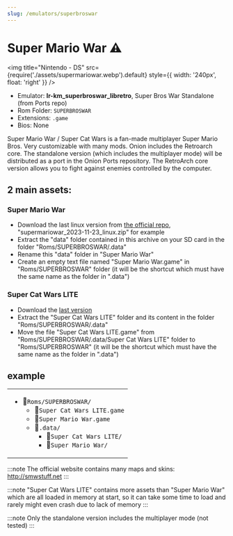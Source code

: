 ```yaml
---
slug: /emulators/superbroswar
---
```


# Super Mario War ⚠

<img
  title="Nintendo - DS"
  src={require('./assets/supermariowar.webp').default}
  style={{ width: '240px', float: 'right' }}
/>

- Emulator: **lr-km_superbroswar_libretro**, Super Bros War Standalone (from Ports repo)
- Rom Folder: `SUPERBROSWAR`
- Extensions: `.game`
- Bios: None


Super Mario War / Super Cat Wars is a fan-made multiplayer Super Mario Bros. Very customizable with many mods.
Onion includes the Retroarch core. The standalone version (which includes the multiplayer mode) will be distributed as a port in the Onion Ports repository.
The RetroArch core version allows you to fight against enemies controlled by the computer.

## 2 main assets:

### Super Mario War
- Download the last linux version from [the official repo](https://github.com/mmatyas/supermariowar/releases/tag/continuous), "supermariowar_2023-11-23_linux.zip" for example
- Extract the "data" folder contained in this archive on your SD card in the folder "Roms/SUPERBROSWAR/.data"
- Rename this "data" folder in "Super Mario War"
- Create an empty text file named "Super Mario War.game" in "Roms/SUPERBROSWAR" folder (it will be the shortcut which must have the same name as the folder in ".data")

### Super Cat Wars LITE
- Download the [last version](https://bot.libretro.com/assets/cores/Super%20Bros%20War/Super%20Cat%20Wars%20LITE.zip)
- Extract the "Super Cat Wars LITE" folder and its content in the folder "Roms/SUPERBROSWAR/.data"
- Move the file "Super Cat Wars LITE.game" from "Roms/SUPERBROSWAR/.data/Super Cat Wars LITE" folder to "Roms/SUPERBROSWAR" (it will be the shortcut which must have the same name as the folder in ".data")


## example

<table><td>

- 📁`Roms/SUPERBROSWAR/`
  - 📄`Super Cat Wars LITE.game`
  - 📄`Super Mario War.game`
  - 📁`.data/`
    - 📁`Super Cat Wars LITE/`
    - 📁`Super Mario War/`

</td></table>


:::note
The official website contains many maps and skins: http://smwstuff.net
:::

:::note
"Super Cat Wars LITE" contains more assets than "Super Mario War" which are all loaded in memory at start, so it can take some time to load and rarely might even crash due to lack of memory
:::

:::note
Only the standalone version includes the multiplayer mode (not tested)
:::
